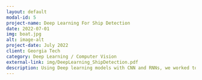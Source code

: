```yaml
---
layout: default
modal-id: 5
project-name: Deep Learning For Ship Detection
date: 2022-07-01
img: boat.jpg
alt: image-alt
project-date: July 2022
client: Georgia Tech
category: Deep Learning / Computer Vision
external-link: img/DeepLearning_ShipDetection.pdf
description: Using Deep learning models with CNN and RNNs, we worked to classify different marine traffic. We also put a model together for object detection using transfer learning.
---
```

